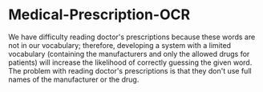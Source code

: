 # Medical-Prescription-OCR

We have difficulty reading doctor's prescriptions because these words are not in our vocabulary; therefore, developing a system with a limited vocabulary (containing the manufacturers and only the allowed drugs for patients) will increase the likelihood of correctly guessing the given word. The problem with reading doctor's prescriptions is that they don't use full names of the manufacturer or the drug.
